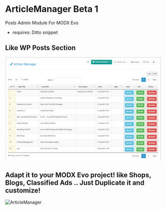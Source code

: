 # ArticleManager Beta 1
Posts Admin Module For MODX Evo
* requires: Ditto snippet

## Like WP Posts Section

![ArticleManager](https://raw.githubusercontent.com/Nicola1971/ArticleManager/master/screen.png)

## Adapt it to your MODX Evo project! like Shops, Blogs, Classified Ads ..  Just Duplicate it and customize!
![ArticleManager](https://raw.githubusercontent.com/Nicola1971/ArticleManager/master/screen2.png)
